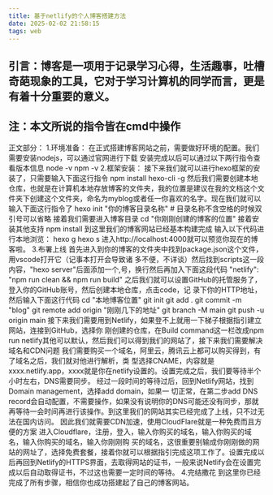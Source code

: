 ```yaml
---
title: 基于netlify的个人博客搭建方法
date: 2025-02-02 21:58:15
tags: web
---
```

引言：博客是一项用于记录学习心得，生活趣事，吐槽奇葩现象的工具，它对于学习计算机的同学而言，更是有着十分重要的意义。
-----------------------------------------------------------------------------------
注：本文所说的指令皆在cmd中操作
-----------------------------------------------------------------------------------
正文部分：
    1.环境准备：
            在正式搭建博客网站之前，需要做好环境的配置。我们需要安装nodejs，可以通过官网进行下载
        安装完成以后可以通过以下两行指令查看版本信息
        node -v
        npm -v
    2.框架安装：
            接下来我们就可以进行hexo框架的安装了，只需要输入下面这行指令
        npm install hexo-cli -g
        然后我们需要创建本地仓库，也就是在计算机本地存放博客的文件夹，我的位置是建议在我的文档这个文件夹下创建这个文件夹，命名为myblog或者任一你喜欢的名字。现在我们就可以输入下面这行指令了
        hexo init "你的博客目录名称" # 目录名称不含空格的时候双引号可以省略
        接着我们需要进入博客目录
        cd "你刚刚创建的博客的位置" 
        接着安装其他支持
        npm install
        到这里我们的博客网站已经基本构建完成
        输入以下代码进行本地浏览：
        hexo g
        hexo s
        进入http://localhost:4000就可以预览你现在的博客啦。
    3.布署上线
            首先进入到你的博客的文件夹中找到package.json这个文件，用vscode打开它（记事本打开会导致诸
        多不便，不详谈）然后找到scripts这一段内容，"hexo server"后面添加一个,号，换行然后再加入下面这段代码
        "netlify": "npm run clean && npm run build"
            之后我们就可以设置GitHub的托管服务了，登入你的GitHub账号，然后创建本地仓库，点击code，记
        录下你的HTTP地址，然后输入下面这行代码
        cd "本地博客位置"
        git init
        git add .
        git commit -m "blog"
        git remote add origin "刚刚几下的地址"
        git branch -M main
        git push -u origin main
            接下来我们需要用到Netlify，如果登不上就用一下梯子根据指引建立网站，连接到GitHub，选择你
        刚创建的仓库，在Build command这一栏改成npm run netlify其他可以默认，然后我们可以得到我们的网站了，接下来我们需要解决域名和CDN问题
            我们需要购买一个域名，阿里云，腾讯云上都可以购买得到，有了域名之后，我们就对他进行解析，类
        型选择CNAME，内容就是xxxx.netlify.app，xxxx就是你在netlify设置的。设置完成之后，我们要等待半个小时左右，DNS需要同步。
            经过一段时间的等待过后，回到Netlify网站，找到Domain management，选择add domain，如果一
        切正常，在第二步add DNS record会自动配置，不需要操作，如果没有说明你的DNS可能还没有同步，那就
        再等待一会时间再进行该操作。到这里我们的网站其实已经完成了上线，只不过无法在国内访问。
            因此我们就需要CDN加速，使用CloudFlare就是一种免费而且方便的方案
        进入Cloudflare，注册，登入，输入你购买的域名，输入你购买的域名，输入你购买的域名，输入你刚刚购
        买的域名，这很重要别输成你刚刚做的网站的网址了，选择免费套餐，接着你就可以根据指引完成这项工作了。设置完成以后再回到Netlify的HTTPS界面，去取得网站的证书，一般来说Netlify会在设置完成以后自动取得证书，不过这也需要一定时间的等待。
    4.完结撒花
        到这里你已经完成了所有步骤，相信你也成功搭建起了自己的博客网站。

